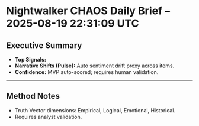 # Nightwalker CHAOS Daily Brief – 2025-08-19 22:31:09 UTC

## Executive Summary
- **Top Signals:** 
- **Narrative Shifts (Pulse):** Auto sentiment drift proxy across items.
- **Confidence:** MVP auto-scored; requires human validation.

---



## Method Notes
- Truth Vector dimensions: Empirical, Logical, Emotional, Historical.
- Requires analyst validation.
